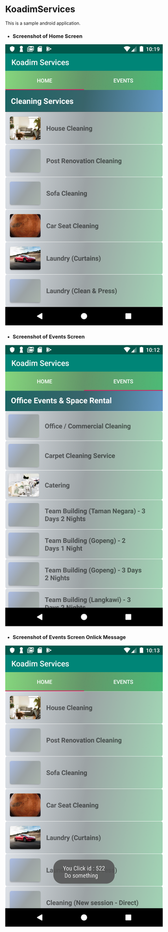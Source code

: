 # KoadimServices
This is a sample android application.


* ### Screenshot of Home Screen

![screenshot of home screen](Screenshot/Screenshot_1564352347.png )

* ### Screenshot of Events Screen

![screenshot of home screen](Screenshot/Screenshot_1564351978.png )

* ### Screenshot of Events Screen Onlick Message

![screenshot of home screen](Screenshot/Screenshot_1564351992.png )
